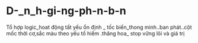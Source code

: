 # D-_n_h-gi-ng-ph-n-b-n
Tổ hợp logic_hoat động tất yếu ổn định _ tốc biến_thong minh..ban phát..cột mốc thời cơ,sắc màu theo yếu tố hiếm .thăng hoa_  stop vững  lõi và giá trị 
